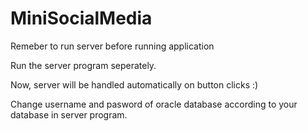 # MiniSocialMedia

Remeber to run server before running application

Run the server program seperately.

Now, server will be handled automatically on button clicks :) 

Change username and pasword of oracle database according to your database in server program.

